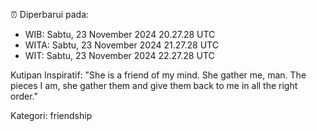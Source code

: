 ⏰ Diperbarui pada:
- WIB: Sabtu, 23 November 2024 20.27.28 UTC
- WITA: Sabtu, 23 November 2024 21.27.28 UTC
- WIT: Sabtu, 23 November 2024 22.27.28 UTC

Kutipan Inspiratif:
"She is a friend of my mind. She gather me, man. The pieces I am, she gather them and give them back to me in all the right order."


Kategori: friendship

